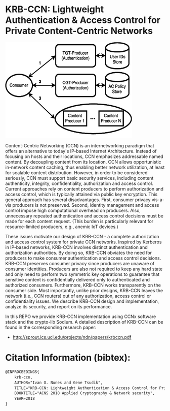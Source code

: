 # KRB-CCN: Lightweight Authentication & Access Control for Private Content-Centric Networks

<img src="./KRB-CCN.png" width="400" height="300">

Content-Centric Networking (CCN) is an internetworking paradigm that offers an alternative to today's IP-based Internet Architecture. Instead of focusing on hosts and their locations, CCN emphasizes addressable named content. By decoupling content from its location, CCN allows opportunistic in-network content caching, thus enabling better network utilization, at least for scalable content distribution. However, in order to be considered seriously, CCN must support basic security services, including content authenticity, integrity, confidentiality, authorization and access control. Current approaches rely on content producers to perform authorization and access control, which is typically attained via public key encryption. This general approach has several disadvantages. First, consumer privacy vis-a-vis producers is not preserved. Second, identity management and access control impose high computational overhead on producers. Also, unnecessary repeated authentication and access control decisions must be made for each content request. (This burden is particularly relevant for resource-limited producers, e.g., anemic IoT devices.)

These issues motivate our design of KRB-CCN - a complete authorization and access control system for private CCN networks. Inspired by Kerberos in IP-based networks, KRB-CCN involves distinct authentication and authorization authorities. By doing so, KRB-CCN obviates the need for producers to make consumer authentication and access control decisions. KRB-CCN preserves consumer privacy since producers are unaware of consumer identities. Producers are also not required to keep any hard state and only need to perform two symmetric key operations to guarantee that sensitive content is confidentially delivered only to authenticated and authorized consumers. Furthermore, KRB-CCN works transparently on the consumer side. Most importantly, unlike prior designs, KRB-CCN leaves the network (i.e., CCN routers) out of any authorization, access control or confidentiality issues. We describe KRB-CCN design and implementation, analyze its security, and report on its performance.

In this REPO we provide KRB-CCN implementation using CCNx software stack and the crypto-lib Sodium.
A detailed description of KRB-CCN can be found in the corresponding research paper:

- http://sprout.ics.uci.edu/projects/ndn/papers/krbccn.pdf

# Citation Information (bibtex): 
```latex
@INPROCEEDINGS{
    krb-ccn,
    AUTHOR="Ivan O. Nunes and Gene Tsudik",
    TITLE="KRB-CCN: Lightweight Authentication & Access Control for Private Content-Centric Networks",
    BOOKTITLE="ACNS 2018 Applied Cryptography & Network security",
    YEAR=2018
}
```
